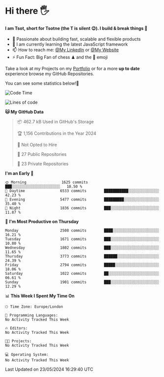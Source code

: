 # Hi there :raised_hand_with_fingers_splayed:
#### I am Tsot, short for Tsotne (the T is silent :wink:). I build & break things :space_invader:
- :telescope: Passionate about building fast, scalable and flexible products
- :seedling: I am currently learning the latest JavaScript framework 
- :mailbox: How to reach me: [@My LinkedIn](https://www.linkedin.com/in/tsotne-gvadzabia/) or [@My Website](https://tsotne.co.uk/contact)
- :zap: Fun Fact: Big Fan of chess ♟ and the 👾 emoji

Take a look at my Projects on my [Portfolio](https://tsotne.co.uk/) or for a more **up to date** experience browse my GitHub Repositories.

You can see some statistics below!:space_invader:
<!--START_SECTION:waka-->
![Code Time](http://img.shields.io/badge/Code%20Time-761%20hrs%202%20mins-blue)

![Lines of code](https://img.shields.io/badge/From%20Hello%20World%20I%27ve%20Written-5.9%20million%20lines%20of%20code-blue)

**🐱 My GitHub Data** 

> 📦 462.7 kB Used in GitHub's Storage 
 > 
> 🏆 1,156 Contributions in the Year 2024
 > 
> 🚫 Not Opted to Hire
 > 
> 📜 27 Public Repositories 
 > 
> 🔑 23 Private Repositories 
 > 
**I'm an Early 🐤** 

```text
🌞 Morning                1625 commits        ███░░░░░░░░░░░░░░░░░░░░░░   10.50 % 
🌆 Daytime                6533 commits        ███████████░░░░░░░░░░░░░░   42.23 % 
🌃 Evening                5477 commits        █████████░░░░░░░░░░░░░░░░   35.40 % 
🌙 Night                  1836 commits        ███░░░░░░░░░░░░░░░░░░░░░░   11.87 % 
```
📅 **I'm Most Productive on Thursday** 

```text
Monday                   2508 commits        ████░░░░░░░░░░░░░░░░░░░░░   16.21 % 
Tuesday                  1671 commits        ███░░░░░░░░░░░░░░░░░░░░░░   10.80 % 
Wednesday                1802 commits        ███░░░░░░░░░░░░░░░░░░░░░░   11.65 % 
Thursday                 3773 commits        ██████░░░░░░░░░░░░░░░░░░░   24.39 % 
Friday                   2794 commits        █████░░░░░░░░░░░░░░░░░░░░   18.06 % 
Saturday                 1022 commits        ██░░░░░░░░░░░░░░░░░░░░░░░   06.61 % 
Sunday                   1901 commits        ███░░░░░░░░░░░░░░░░░░░░░░   12.29 % 
```


📊 **This Week I Spent My Time On** 

```text
🕑︎ Time Zone: Europe/London

💬 Programming Languages: 
No Activity Tracked This Week

🔥 Editors: 
No Activity Tracked This Week

🐱‍💻 Projects: 
No Activity Tracked This Week

💻 Operating System: 
No Activity Tracked This Week
```


 Last Updated on 23/05/2024 16:29:40 UTC
<!--END_SECTION:waka-->
